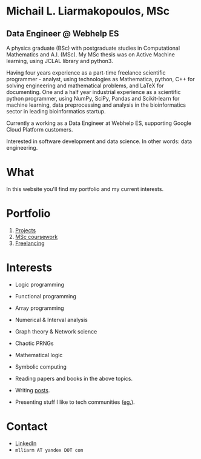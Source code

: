 # Michail L. Liarmakopoulos, MSc

## Data Engineer @ Webhelp ES

A physics graduate (BSc) with postgraduate studies in Computational Mathematics and A.I. (MSc). My MSc thesis was on Active Machine learning, using JCLAL library and python3.

Having four years experience as a part-time freelance scientific programmer - analyst, using technologies as Mathematica, python, C++ for solving engineering and mathematical problems, and LaTeX for documenting. One and a half year industrial experience as a scientific python programmer, using NumPy, SciPy, Pandas and Scikit-learn for machine learning, data preprocessing and analysis in the bioinformatics sector in leading bioinformatics startup.

Currently a working as a Data Engineer at Webhelp ES, supporting Google Cloud Platform customers. 

Interested in software development and data science. In other words: data engineering.

# What

In this website you'll find my portfolio and my current interests.

# Portfolio

1. [Projects](port/projects.md)
2. [MSc coursework](port/msc-coursework.md)
3. [Freelancing](port/freelancing.md)

# Interests
- Logic programming
- Functional programming
- Array programming

- Numerical & Interval analysis
- Graph theory & Network science
- Chaotic PRNGs
- Mathematical logic
- Symbolic computing

- Reading papers and books in the above topics.
- Writing [posts](https://gist.github.com/mlliarm/0b48f20f08e4912c65328789baf8c983).
- Presenting stuff I like to tech communities ([eg.](https://mlliarm.github.io/apl-in-bcn/)).

# Contact

- [LinkedIn](https://www.linkedin.com/in/mlliarm/)
- `mlliarm ΑΤ yandex DΟΤ com`